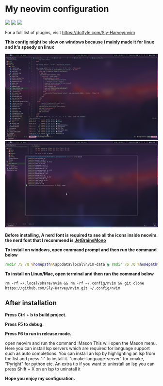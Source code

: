 #  My neovim configuration

<a href="https://dotfyle.com/Sly-Harvey/nvim"><img src="https://dotfyle.com/Sly-Harvey/nvim/badges/plugins?style=for-the-badge" /></a>
<a href="https://dotfyle.com/Sly-Harvey/nvim"><img src="https://dotfyle.com/Sly-Harvey/nvim/badges/leaderkey?style=for-the-badge" /></a>
<a href="https://dotfyle.com/Sly-Harvey/nvim"><img src="https://dotfyle.com/Sly-Harvey/nvim/badges/plugin-manager?style=for-the-badge" /></a>

For a full list of plugins, visit https://dotfyle.com/Sly-Harvey/nvim

**This config might be slow on windows because i mainly made it for linux and it's speedy on linux**

<img src="images/everforest1.png" width=800>
<img src="images/everforest2.png" width=800>

**Before installing, A nerd font is required to see all the icons inside neovim.**
**the nerd font that I recommend is [JetBrainsMono](https://github.com/ryanoasis/nerd-fonts/releases/download/v3.0.2/JetBrainsMono.zip)**

**To install on windows, open command prompt and then run the command below**
```bat
rmdir /S /Q %homepath%\appdata\local\nvim-data & rmdir /S /Q %homepath%\appdata\local\nvim & git clone https://github.com/Sly-Harvey/nvim.git %homepath%\appdata\local\nvim
```

**To install on Linux/Mac, open terminal and then run the command below**
```command
rm -rf ~/.local/share/nvim && rm -rf ~/.config/nvim && git clone https://github.com/Sly-Harvey/nvim.git ~/.config/nvim
```
## After installation
**Press Ctrl + b to build project.**

**Press F5 to debug.**

**Press F6 to run in release mode.**

open neovim and run the command :Mason
This will open the Mason menu. Here you can install lsp servers which are required for language support such as auto completions.
You can install an lsp by highlighting an lsp from the list and press "i" to install it.
"cmake-language-server" for cmake, "Pyright" for python etc.
An extra tip if you want to uninstall an lsp you can press Shift + X on an lsp to uninstall it

**Hope you enjoy my configuration.**
